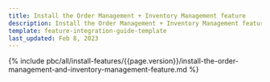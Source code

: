 ```yaml
---
title: Install the Order Management + Inventory Management feature
description: Install the Order Management + Inventory Management feature in your project
template: feature-integration-guide-template
last_updated: Feb 8, 2023
---
```


{% include pbc/all/install-features/{{page.version}}/install-the-order-management-and-inventory-management-feature.md %} <!-- To edit, see /_includes/pbc/all/install-features/202304.0/install-the-order-management-and-inventory-management-feature.md -->
